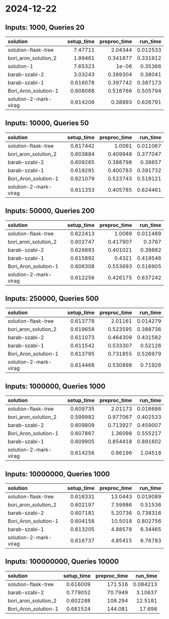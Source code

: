 # 2024-12-22

## Inputs: 1000, Queries 20

| solution              |   setup_time |   preproc_time |   run_time |
|:----------------------|-------------:|---------------:|-----------:|
| solution-flask-tree   |     7.47711  |       2.04344  |   0.012533 |
| bori_aron_solution_2  |     1.99461  |       0.341877 |   0.331912 |
| solution-1            |     7.65323  |       1e-06    |   0.35366  |
| barab-szabi-2         |     3.03243  |       0.389304 |   0.38041  |
| barab-szabi-1         |     0.616078 |       0.397742 |   0.387173 |
| Bori_Aron_solution-1  |     0.608068 |       0.516766 |   0.505794 |
| solution-2-mark-virag |     0.614206 |       0.38893  |   0.626791 |

## Inputs: 10000, Queries 50

| solution              |   setup_time |   preproc_time |   run_time |
|:----------------------|-------------:|---------------:|-----------:|
| solution-flask-tree   |     0.617442 |       1.0091   |   0.011067 |
| bori_aron_solution_2  |     0.603884 |       0.409948 |   0.377047 |
| barab-szabi-2         |     0.609265 |       0.388798 |   0.38657  |
| barab-szabi-1         |     0.619291 |       0.400783 |   0.391732 |
| Bori_Aron_solution-1  |     0.621079 |       0.523743 |   0.519121 |
| solution-2-mark-virag |     0.611353 |       0.405785 |   0.624461 |

## Inputs: 50000, Queries 200

| solution              |   setup_time |   preproc_time |   run_time |
|:----------------------|-------------:|---------------:|-----------:|
| solution-flask-tree   |     0.622413 |       1.0089   |   0.011489 |
| bori_aron_solution_2  |     0.602747 |       0.417907 |   0.3767   |
| barab-szabi-2         |     0.626893 |       0.401021 |   0.39882  |
| barab-szabi-1         |     0.615892 |       0.4321   |   0.419546 |
| Bori_Aron_solution-1  |     0.606308 |       0.553693 |   0.516905 |
| solution-2-mark-virag |     0.612256 |       0.426175 |   0.637242 |

## Inputs: 250000, Queries 500

| solution              |   setup_time |   preproc_time |   run_time |
|:----------------------|-------------:|---------------:|-----------:|
| solution-flask-tree   |     0.613778 |       2.01161  |   0.014279 |
| bori_aron_solution_2  |     0.619658 |       0.523595 |   0.388736 |
| barab-szabi-2         |     0.611073 |       0.464309 |   0.431582 |
| barab-szabi-1         |     0.611542 |       0.533307 |   0.52126  |
| Bori_Aron_solution-1  |     0.613795 |       0.731855 |   0.526979 |
| solution-2-mark-virag |     0.614468 |       0.530898 |   0.71926  |

## Inputs: 1000000, Queries 1000

| solution              |   setup_time |   preproc_time |   run_time |
|:----------------------|-------------:|---------------:|-----------:|
| solution-flask-tree   |     0.609735 |       2.01173  |   0.016686 |
| bori_aron_solution_2  |     0.599982 |       0.977067 |   0.402533 |
| barab-szabi-2         |     0.609809 |       0.713927 |   0.459007 |
| Bori_Aron_solution-1  |     0.607867 |       1.36098  |   0.555217 |
| barab-szabi-1         |     0.609905 |       0.854418 |   0.891602 |
| solution-2-mark-virag |     0.614256 |       0.86196  |   1.04518  |

## Inputs: 10000000, Queries 1000

| solution              |   setup_time |   preproc_time |   run_time |
|:----------------------|-------------:|---------------:|-----------:|
| solution-flask-tree   |     0.616331 |       13.0443  |   0.019089 |
| bori_aron_solution_2  |     0.602197 |        7.59986 |   0.51536  |
| barab-szabi-2         |     0.607181 |        5.20736 |   0.738316 |
| Bori_Aron_solution-1  |     0.604158 |       10.5018  |   0.802756 |
| barab-szabi-1         |     0.613205 |        4.88578 |   6.34465  |
| solution-2-mark-virag |     0.616737 |        4.85415 |   6.76783  |

## Inputs: 100000000, Queries 10000

| solution             |   setup_time |   preproc_time |   run_time |
|:---------------------|-------------:|---------------:|-----------:|
| solution-flask-tree  |     0.616009 |       171.516  |   0.084213 |
| barab-szabi-2        |     0.779052 |        70.7949 |   3.10637  |
| bori_aron_solution_2 |     0.602288 |       108.294  |  12.5181   |
| Bori_Aron_solution-1 |     0.681524 |       144.081  |  17.698    |